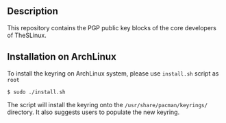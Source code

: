 ## Description

This repository contains the PGP public key blocks of the core
developers of TheSLinux.

## Installation on ArchLinux

To install the keyring on ArchLinux system, please use `install.sh`
script as `root`

    $ sudo ./install.sh

The script will install the keyring onto the
`/usr/share/pacman/keyrings/` directory.
It also suggests users to populate the new keyring.

